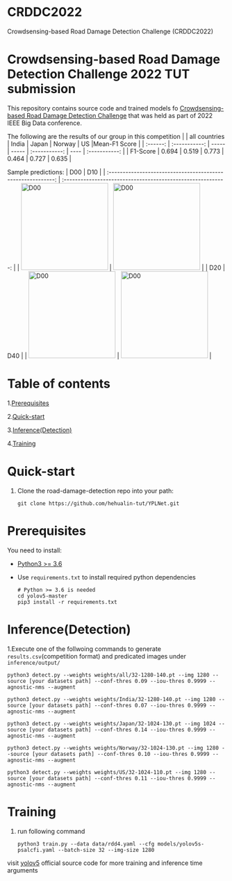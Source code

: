 # CRDDC2022
Crowdsensing-based Road Damage Detection Challenge (CRDDC2022)
# Crowdsensing-based Road Damage Detection Challenge 2022 TUT submission
This repository contains source code and trained models fo [Crowdsensing-based Road Damage Detection Challenge](https://crddc2022.sekilab.global/overview/)  that was held as part of 2022 IEEE Big Data conference.

The following are the results of our group in this competition
|          | all countries | India | Japan | Norway | US   |Mean-F1 Score   |
| :------: | :-----------: | ----- | ----- | :-----------: | ---- | :-----------: |
| F1-Score |         0.694      |    0.519   |    0.773   |     0.464   |    0.727  |    0.635   |


Sample predictions:
|                             D00                              |                             D10                              |
| :----------------------------------------------------------: | :----------------------------------------------------------: |
| <img src="https://user-images.githubusercontent.com/92203298/189850301-5d7382d6-ea01-4aad-a34d-876bb2699bb4.jpg" width="200" height="200" alt="D00"/> | <img src="https://user-images.githubusercontent.com/92203298/189851027-b6cc3800-6524-47eb-adf5-7bd60df18e93.jpg" width="200" height="200" alt="D00"/> |
|                             D20                              |                             D40                              |
| <img src="https://user-images.githubusercontent.com/92203298/189851969-dabd3d40-ea05-4dcd-babe-c4c7fe28e64a.jpg" width="200" height="200" alt="D00"/> | <img src="https://user-images.githubusercontent.com/92203298/189851990-c229a1e2-80a3-4cf2-a860-314f860a8032.jpg" width="200" height="200" alt="D00"/> |

# Table of contents
1.[Prerequisites](https://github.com/hehualin-tut/YPLNet#prerequisites) 


2.[Quick-start](https://github.com/hehualin-tut/YPLNet#Quick-start)


3.[Inference(Detection)](https://github.com/hehualin-tut/YPLNet#Inference(Detection))


4.[Training](https://github.com/hehualin-tut/YPLNet#Training)

  
# Quick-start
1. Clone the road-damage-detection repo into your path:

   ```
   git clone https://github.com/hehualin-tut/YPLNet.git
   ```
# Prerequisites
You need to install:

- [Python3 >= 3.6](https://www.python.org/downloads/)

- Use `requirements.txt` to install required python dependencies

  ```
  # Python >= 3.6 is needed
  cd yolov5-master
  pip3 install -r requirements.txt
  ```
   
# Inference(Detection)

1.Execute one of the follwoing commands to generate `results.csv`(competition format) and predicated images under `inference/output/`

 
  ```
  python3 detect.py --weights weights/all/32-1280-140.pt --img 1280 --source [your datasets path] --conf-thres 0.09 --iou-thres 0.9999 --agnostic-nms --augment
  ```
  
  ```
  python3 detect.py --weights weights/India/32-1280-140.pt --img 1280 --source [your datasets path] --conf-thres 0.07 --iou-thres 0.9999 --agnostic-nms --augment
  ```

  ```
  python3 detect.py --weights weights/Japan/32-1024-130.pt --img 1024 --source [your datasets path] --conf-thres 0.14 --iou-thres 0.9999 --agnostic-nms --augment
  ```

  ```
  python3 detect.py --weights weights/Norway/32-1024-130.pt --img 1280 --source [your datasets path] --conf-thres 0.10 --iou-thres 0.9999 --agnostic-nms --augment
  ```

  ```
  python3 detect.py --weights weights/US/32-1024-110.pt --img 1280 --source [your datasets path] --conf-thres 0.11 --iou-thres 0.9999 --agnostic-nms --augment
  ```
  
# Training

1. run following command

   ```
   python3 train.py --data data/rdd4.yaml --cfg models/yolov5s-psalcfi.yaml --batch-size 32 --img-size 1280
   ```

visit [yolov5](https://github.com/ultralytics/yolov5) official source code for more training and inference time arguments




















